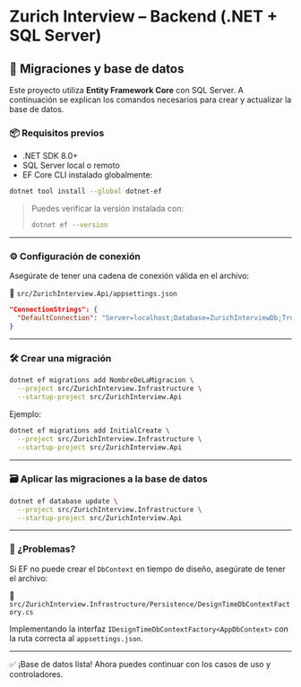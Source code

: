 
# Zurich Interview – Backend (.NET + SQL Server)

## 🧱 Migraciones y base de datos

Este proyecto utiliza **Entity Framework Core** con SQL Server. A continuación se explican los comandos necesarios para crear y actualizar la base de datos.

### 📦 Requisitos previos

- .NET SDK 8.0+
- SQL Server local o remoto
- EF Core CLI instalado globalmente:

```bash
dotnet tool install --global dotnet-ef
```

> Puedes verificar la versión instalada con:
> ```bash
> dotnet ef --version
> ```

---

### ⚙️ Configuración de conexión

Asegúrate de tener una cadena de conexión válida en el archivo:

📄 `src/ZurichInterview.Api/appsettings.json`

```json
"ConnectionStrings": {
  "DefaultConnection": "Server=localhost;Database=ZurichInterviewDb;Trusted_Connection=True;TrustServerCertificate=True;"
}
```

---

### 🛠️ Crear una migración

```bash
dotnet ef migrations add NombreDeLaMigracion \
  --project src/ZurichInterview.Infrastructure \
  --startup-project src/ZurichInterview.Api
```

Ejemplo:

```bash
dotnet ef migrations add InitialCreate \
  --project src/ZurichInterview.Infrastructure \
  --startup-project src/ZurichInterview.Api
```

---

### 🗃️ Aplicar las migraciones a la base de datos

```bash
dotnet ef database update \
  --project src/ZurichInterview.Infrastructure \
  --startup-project src/ZurichInterview.Api
```

---

### 🧪 ¿Problemas?

Si EF no puede crear el `DbContext` en tiempo de diseño, asegúrate de tener el archivo:

📄 `src/ZurichInterview.Infrastructure/Persistence/DesignTimeDbContextFactory.cs`

Implementando la interfaz `IDesignTimeDbContextFactory<AppDbContext>` con la ruta correcta al `appsettings.json`.

---

✅ ¡Base de datos lista! Ahora puedes continuar con los casos de uso y controladores.
